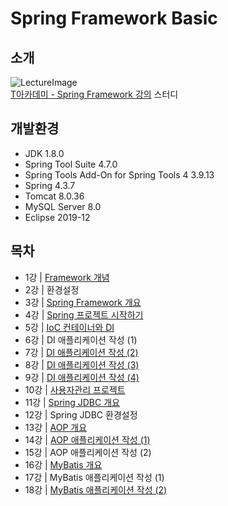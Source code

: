 # Spring Framework Basic

## 소개

![LectureImage](https://tacademy.skplanet.com/upload/201710/88.jpg)<br>
[T아카데미 - Spring Framework 강의](https://tacademy.skplanet.com/live/player/onlineLectureDetail.action?seq=88) 스터디

## 개발환경

* JDK 1.8.0
* Spring Tool Suite 4.7.0
* Spring Tools Add-On for Spring Tools 4 3.9.13
* Spring 4.3.7
* Tomcat 8.0.36
* MySQL Server 8.0
* Eclipse 2019-12

## 목차

* 1강 | [Framework 개념](./Lecture%20Note/Lec-01-Framework%20개념.md)<br>
* 2강 | 환경설정<br>
* 3강 | [Spring Framework 개요](./Lecture%20Note/Lec-03-Spring%20프레임워크%20개요.md)<br>
* 4강 | [Spring 프로젝트 시작하기](./Lecture%20Note/Lec-04-Spring%20프로젝트%20시작하기.md)<br>
* 5강 | [IoC 컨테이너와 DI](./Lecture%20Note/Lec-05-IoC%20컨테이너와%20DI.md)
* 6강 | DI 애플리케이션 작성 (1)
* 7강 | [DI 애플리케이션 작성 (2)](./Lecture%20Note/Lec-07-DI%20애플리케이션%20작성%20(2).md)
* 8강 | [DI 애플리케이션 작성 (3)](./Lecture%20Note/Lec-08-DI%20애플리케이션%20작성%20(3).md)
* 9강 | [DI 애플리케이션 작성 (4)](./Lecture%20Note/Lec-09-DI%20애플리케이션%20작성%20(4).md)
* 10강 | [사용자관리 프로젝트](./Lecture%20Note/Lec-10-사용자관리%20프로젝트.md)
* 11강 | [Spring JDBC 개요](./Lecture%20Note/Lec-11-Spring%20JDBC%20개요.md)
* 12강 | Spring JDBC 환경설정
* 13강 | [AOP 개요](./Lecture%20Note/Lec-13-AOP%20개요.md)
* 14강 | [AOP 애플리케이션 작성 (1)](./Lecture%20Note/Lec-14-AOP%20애플리케이션%20작성%20(1).md)
* 15강 | AOP 애플리케이션 작성 (2)
* 16강 | [MyBatis 개요](./Lecture%20Note/Lec-16-MyBatis%20개요.md)
* 17강 | MyBatis 애플리케이션 작성 (1)
* 18강 | [MyBatis 애플리케이션 작성 (2)](./Lecture%20Note/Lec-18-MyBatis%20애플리케이션%20작성%20(2).md)

